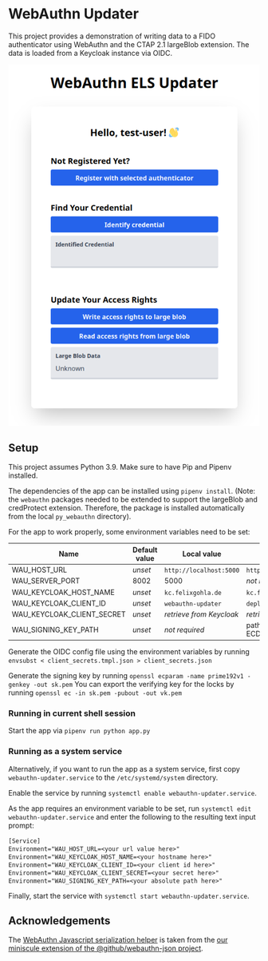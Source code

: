 # WebAuthn Updater

This project provides a demonstration of writing data to a FIDO authenticator using WebAuthn and the CTAP 2.1 largeBlob extension. The data is loaded from a Keycloak instance via OIDC.

![Browser Preview](resources/browser-preview.png)

## Setup

This project assumes Python 3.9. Make sure to have Pip and Pipenv installed.

The dependencies of the app can be installed using `pipenv install`. (Note: the `webauthn` packages needed to be extended to support the largeBlob and credProtect extension. Therefore, the package is installed automatically from the local `py_webauthn` directory).

For the app to work properly, some environment variables need to be set:

| Name | Default value | Local value | Deployment Value |
|---|---|---|---|
|WAU_HOST_URL|*unset*|`http://localhost:5000`|`https://wau.felixgohla.de`|
|WAU_SERVER_PORT|8002|5000|*not required*|
|WAU_KEYCLOAK_HOST_NAME|*unset*|`kc.felixgohla.de`|`kc.felixgohla.de`|
|WAU_KEYCLOAK_CLIENT_ID|*unset*|`webauthn-updater`|`deployed-webauthn-updater`|
|WAU_KEYCLOAK_CLIENT_SECRET|*unset*|*retrieve from Keycloak*|*retrieve from Keycloak*|
|WAU_SIGNING_KEY_PATH|*unset*|*not required*|path to PEM file of the ECDSA signing key|

Generate the OIDC config file using the environment variables by running `envsubst < client_secrets.tmpl.json > client_secrets.json`

Generate the signing key by running `openssl ecparam -name prime192v1 -genkey -out sk.pem`
You can export the verifying key for the locks by running `openssl ec -in sk.pem -pubout -out vk.pem`

### Running in current shell session

Start the app via `pipenv run python app.py`

### Running as a system service

Alternatively, if you want to run the app as a system service, first copy `webauthn-updater.service` to the `/etc/systemd/system` directory.

Enable the service by running `systemctl enable webauthn-updater.service`.

As the app requires an environment variable to be set, run `systemctl edit webauthn-updater.service` and enter the following to the resulting text input prompt:

```shell
[Service]
Environment="WAU_HOST_URL=<your url value here>"
Environment="WAU_KEYCLOAK_HOST_NAME=<your hostname here>"
Environment="WAU_KEYCLOAK_CLIENT_ID=<your client id here>"
Environment="WAU_KEYCLOAK_CLIENT_SECRET=<your secret here>"
Environment="WAU_SIGNING_KEY_PATH=<your absolute path here>"
```

Finally, start the service with `systemctl start webauthn-updater.service`.

## Acknowledgements

The [WebAuthn Javascript serialization helper](static/webauthn-json.browser-global.extended.js) is taken from the [our miniscule extension of the @github/webauthn-json project](https://github.com/All-Your-Locks-Are-Belong-To-Us/webauthn-json/tree/feature/credential-protection-policy).
